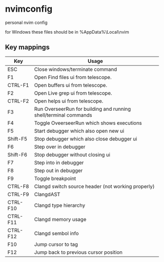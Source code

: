 # nvimconfig
personal nvim config

for Windows these files should be in %AppData%\Local\nvim

## Key mappings

| Key      | Usage |
|-----     |-------|
| ESC      | Close windows/terminate command | 
| F1       | Open Find files ui from telescope. | 
| CTRL-F1  | Open buffers ui from telescope. | 
| F2       | Open Live grep ui from telescope. | 
| CTRL-F2  | Open helps ui from telescope. | 
| F3       | Run OverseerRun for building and running shell/terminal commands |
| F4       | Toggle OveerseerRun which shows executions |
| F5       | Start debugger which also open new ui |
| Shift-F5 | Stop debugger which also close debugger ui |
| F6       | Step over in debugger |
| Shift-F6 | Stop debugger without closing ui |
| F7       | Step into in debugger |
| F8       | Step out in debugger |
| F9       | Toggle breakpoint |
| CTRL-F8  | Clangd switch source header (not working properly) |
| CTRL-F9  | ClangdAST |
| CTRL-F10 | Clangd type hierarchy |
| CTRL-F11 | Clangd memory usage |
| CTRL-F12 | Clangd sembol info |
| F10      | Jump cursor to tag |
| F12      | Jump back to previous cursor position |
